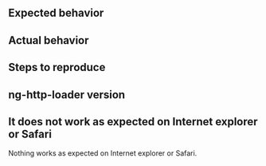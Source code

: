 ## Expected behavior

## Actual behavior

## Steps to reproduce

## ng-http-loader version

## It does not work as expected on Internet explorer or Safari

Nothing works as expected on Internet explorer or Safari.

